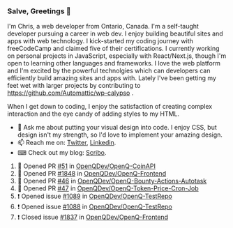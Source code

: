 ### Salve, Greetings 👋

I'm Chris, a web developer from Ontario, Canada. I'm a self-taught developer pursuing a career in web dev. I enjoy building beautiful sites and apps with web technology.
I kick-started my coding journey with freeCodeCamp and claimed five of their certifications.  I currently working on personal projects in JavaScript, especially with React/Next.js, though I'm open to learning other languages and frameworks. I love the web platform and I'm excited by the powerful technolgies which can developers can efficiently build amazing sites and apps with. Lately I've been getting my feet wet with larger projects by contributing to https://github.com/Automattic/wp-calypso .

When I get down to coding, I enjoy the satisfaction of creating complex interaction and the eye candy of adding styles to my HTML. 

- 💬 Ask me about putting your visual design into code. I enjoy CSS, but design isn't my strength, so I'd love to implement your amazing design.
- 📫 Reach me on: [Twitter](https://twitter.com/Christo28120856), [Linkedin](https://www.linkedin.com/in/christopher-stevers-07b9a5204/).
- ⌨ Check out my blog: [Scribo](https://christopherstevers.cf).
<!--
**Christopher-Stevers/Christopher-Stevers** is a ✨ _special_ ✨ repository because its `README.md` (this file) appears on your GitHub profile.

Here are some ideas to get you started:

- 🔭 I’m currently working on ...
- 🌱 I’m currently learning ...
- 👯 I’m looking to collaborate on ...
- 🤔 I’m looking for help with ...
- 😄 Pronouns: ...
- ⚡ Fun fact: ...
-->

<!--START_SECTION:activity-->
1. 💪 Opened PR [#51](https://github.com/OpenQDev/OpenQ-CoinAPI/pull/51) in [OpenQDev/OpenQ-CoinAPI](https://github.com/OpenQDev/OpenQ-CoinAPI)
2. 💪 Opened PR [#1848](https://github.com/OpenQDev/OpenQ-Frontend/pull/1848) in [OpenQDev/OpenQ-Frontend](https://github.com/OpenQDev/OpenQ-Frontend)
3. 💪 Opened PR [#46](https://github.com/OpenQDev/OpenQ-Bounty-Actions-Autotask/pull/46) in [OpenQDev/OpenQ-Bounty-Actions-Autotask](https://github.com/OpenQDev/OpenQ-Bounty-Actions-Autotask)
4. 💪 Opened PR [#47](https://github.com/OpenQDev/OpenQ-Token-Price-Cron-Job/pull/47) in [OpenQDev/OpenQ-Token-Price-Cron-Job](https://github.com/OpenQDev/OpenQ-Token-Price-Cron-Job)
5. ❗️ Opened issue [#1089](https://github.com/OpenQDev/OpenQ-TestRepo/issues/1089) in [OpenQDev/OpenQ-TestRepo](https://github.com/OpenQDev/OpenQ-TestRepo)
6. ❗️ Opened issue [#1088](https://github.com/OpenQDev/OpenQ-TestRepo/issues/1088) in [OpenQDev/OpenQ-TestRepo](https://github.com/OpenQDev/OpenQ-TestRepo)
7. ❗️ Closed issue [#1837](https://github.com/OpenQDev/OpenQ-Frontend/issues/1837) in [OpenQDev/OpenQ-Frontend](https://github.com/OpenQDev/OpenQ-Frontend)
<!--END_SECTION:activity-->

